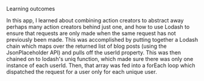 Learning outcomes

In this app, I learned about combining action creators to abstract away perhaps many action creators behind just one, and how to use Lodash to ensure that requests are only made when the same request has not previously been made. This was accomplished by putting together a Lodash chain which maps over the returned list of blog posts (using the JsonPlaceholder API) and pulls off the userId property. This was then chained on to lodash's uniq function, which made sure there was only one instance of each userId. Then, that array was fed into a forEach loop which dispatched the request for a user only for each unique user.
